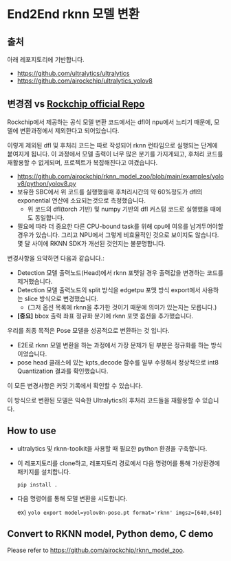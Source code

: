 # End2End rknn 모델 변환

## 출처
아래 레포지토리에 기반합니다.
- https://github.com/ultralytics/ultralytics
- https://github.com/airockchip/ultralytics_yolov8


## 변경점 vs [Rockchip official Repo](https://github.com/airockchip/ultralytics_yolov8)
Rockchip에서 제공하는 공식 모델 변환 코드에서는 dfl이 npu에서 느리기 때문에, 모델에 변환과정에서 제외한다고 되어있습니다. 

이렇게 제외된 dfl 및 후처리 코드는 따로 작성되어 rknn 런타임으로 실행되는 단계에 붙여지게 됩니다. 이 과정에서 모델 출력이 너무 많은 분기를 가지게되고, 후처리 코드를 재활용할 수 없게되며, 프로젝트가 복잡해진다고 여겼습니다. 

- https://github.com/airockchip/rknn_model_zoo/blob/main/examples/yolov8/python/yolov8.py
- 보유한 SBC에서 위 코드를 실행했을때 후처리시간의 약 60%정도가 dfl의 exponential 연산에 소요되는것으로 측정했습니다. 
  - 위 코드의 dfl(torch 기반) 및 numpy 기반의 dfl 커스텀 코드로 실행했을 때에도 동일합니다. 
- 필요에 따라 더 중요한 다른 CPU-bound task를 위해 cpu에 여유를 남겨두어야할 경우가 있습니다. 그리고 NPU에서 그렇게 비효율적인 것으로 보이지도 않습니다. 몇 달 사이에 RKNN SDK가 개선된 것인지는 불분명합니다.  

변경사항을 요약하면 다음과 같습니다.:

- Detection 모델 출력노드(Head)에서 rknn 포맷일 경우 출력값을 변경하는 코드를 제거했습니다. 
- Detection 모델 출력노드의 split 방식을 edgetpu 포맷 방식 export에서 사용하는 slice 방식으로 변경했습니다. 
  - (그저 옵션 목록에 rknn을 추가한 것이기 때문에 의미가 있는지는 모릅니다.)
- **[중요]** bbox 출력 좌표 정규화 분기에 rknn 포맷 옵션을 추가했습니다. 

우리를 최종 목적은 Pose 모델을 성공적으로 변환하는 것 입니다. 
- E2E로 rknn 모델 변환을 하는 과정에서 가장 문제가 된 부분은 정규화를 하는 방식이었습니다. 
- pose head 클래스에 있는 kpts_decode 함수를 일부 수정해서 정상적으로 int8 Quantization 결과를 확인했습니다. 


이 모든 변경사항은 커밋 기록에서 확인할 수 있습니다. 

이 방식으로 변환된 모델은 익숙한 Ultralytics의 후처리 코드들을 재활용할 수 있습니다. 

## How to use
- ultralytics 및 rknn-toolkit을 사용할 때 필요한 python 환경을 구축합니다.
- 이 레포지토리를 clone하고, 레포지토리 경로에서 다음 명령어를 통해 가상환경에 패키지를 설치합니다. 

    ```pip install .```
- 다음 명령어를 통해 모델 변환을 시도합니다. 

    ex) ```yolo export model=yolov8n-pose.pt format='rknn' imgsz=[640,640]```


## Convert to RKNN model, Python demo, C demo

Please refer to https://github.com/airockchip/rknn_model_zoo.